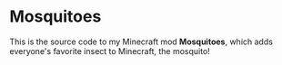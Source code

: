 # Mosquitoes

This is the source code to my Minecraft mod **Mosquitoes**, which adds everyone's
favorite insect to Minecraft, the mosquito!
